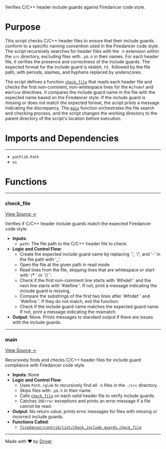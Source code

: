 <!--------------------------------------------------------------------------------->
<!-- IMPORTANT: This file is auto-generated by Driver (https://driver.ai). -------->
<!-- Manual edits may be overwritten on future commits. --------------------------->
<!--------------------------------------------------------------------------------->

Verifies C/C++ header include guards against Firedancer code style.

# Purpose
This script checks C/C++ header files to ensure that their include guards conform to a specific naming convention used in the Firedancer code style. The script recursively searches for header files with the `.h` extension within the `src` directory, excluding files with `.pb.h` in their names. For each header file, it verifies the presence and correctness of the include guards. The expected format for the include guard is `HEADER_fd_` followed by the file path, with periods, slashes, and hyphens replaced by underscores.

The script defines a function [`check_file`](<#check_file>) that reads each header file and checks the first non-comment, non-whitespace lines for the `#ifndef` and `#define` directives. It compares the include guard name in the file with the expected name based on the Firedancer style. If the include guard is missing or does not match the expected format, the script prints a message indicating the discrepancy. The [`main`](<#main>) function orchestrates the file search and checking process, and the script changes the working directory to the parent directory of the script's location before execution.
# Imports and Dependencies

---
- `pathlib.Path`
- `os`


# Functions

---
### check\_file<!-- {{#callable:firedancer/contrib/lint/check_include_guards.check_file}} -->
[View Source →](<../../../../contrib/lint/check_include_guards.py#L10>)

Verifies if C/C++ header include guards match the expected Firedancer code style.
- **Inputs**:
    - `path`: The file path to the C/C++ header file to check.
- **Logic and Control Flow**:
    - Create the expected include guard name by replacing '.', '/', and '-' in the file path with '_'.
    - Open the file at the given path in read mode.
    - Read lines from the file, skipping lines that are whitespace or start with '/* ' or '// '.
    - Check if the first non-comment line starts with '#ifndef ' and the next line starts with '#define '. If not, print a message indicating the include guard is missing.
    - Compare the substrings of the first two lines after '#ifndef ' and '#define '. If they do not match, exit the function.
    - Check if the include guard name matches the expected guard name. If not, print a message indicating the mismatch.
- **Output**: None. Prints messages to standard output if there are issues with the include guards.


---
### main<!-- {{#callable:firedancer/contrib/lint/check_include_guards.main}} -->
[View Source →](<../../../../contrib/lint/check_include_guards.py#L27>)

Recursively finds and checks C/C++ header files for include guard compliance with Firedancer code style.
- **Inputs**: None
- **Logic and Control Flow**:
    - Uses `Path.rglob` to recursively find all `.h` files in the `./src` directory.
    - Skips files with `.pb.h` in their name.
    - Calls [`check_file`](<#check_file>) on each valid header file to verify include guards.
    - Catches `IOError` exceptions and prints an error message if a file cannot be read.
- **Output**: No return value; prints error messages for files with missing or incorrect include guards.
- **Functions Called**:
    - [`firedancer/contrib/lint/check_include_guards.check_file`](<#check_file>)



---
Made with ❤️ by [Driver](https://www.driver.ai/)